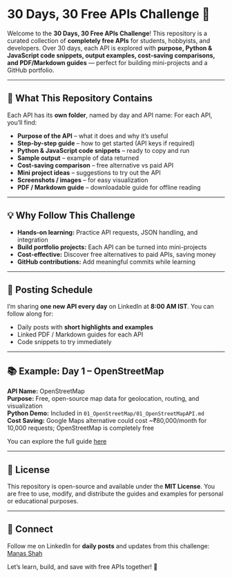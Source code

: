 # 30 Days, 30 Free APIs Challenge 🚀

Welcome to the **30 Days, 30 Free APIs Challenge**! This repository is a curated collection of **completely free APIs** for students, hobbyists, and developers. Over 30 days, each API is explored with **purpose, Python & JavaScript code snippets, output examples, cost-saving comparisons, and PDF/Markdown guides** — perfect for building mini-projects and a GitHub portfolio.  

---

## 📌 What This Repository Contains

Each API has its **own folder**, named by day and API name:
For each API, you’ll find:  
- **Purpose of the API** – what it does and why it’s useful  
- **Step-by-step guide** – how to get started (API keys if required)  
- **Python & JavaScript code snippets** – ready to copy and run  
- **Sample output** – example of data returned  
- **Cost-saving comparison** – free alternative vs paid API  
- **Mini project ideas** – suggestions to try out the API  
- **Screenshots / images** – for easy visualization  
- **PDF / Markdown guide** – downloadable guide for offline reading  

---

## 💡 Why Follow This Challenge

- **Hands-on learning:** Practice API requests, JSON handling, and integration  
- **Build portfolio projects:** Each API can be turned into mini-projects  
- **Cost-effective:** Discover free alternatives to paid APIs, saving money  
- **GitHub contributions:** Add meaningful commits while learning  

---

## 📅 Posting Schedule

I’m sharing **one new API every day** on LinkedIn at **8:00 AM IST**. You can follow along for:  
- Daily posts with **short highlights and examples**  
- Linked PDF / Markdown guides for each API  
- Code snippets to try immediately  

---

## 📚 Example: Day 1 – OpenStreetMap

**API Name:** OpenStreetMap  
**Purpose:** Free, open-source map data for geolocation, routing, and visualization  
**Python Demo:** Included in `01_OpenStreetMap/01_OpenStreetMapAPI.md`  
**Cost Saving:** Google Maps alternative could cost ~₹80,000/month for 10,000 requests; OpenStreetMap is completely free  

You can explore the full guide [here](./01_OpenStreetMap/01_OpenStreetMapAPI.md)  

---

## 📌 License

This repository is open-source and available under the **MIT License**. You are free to use, modify, and distribute the guides and examples for personal or educational purposes.  

---

## 📢 Connect

Follow me on LinkedIn for **daily posts** and updates from this challenge:  
[Manas Shah](www.linkedin.com/in/manasshah1007)  

Let’s learn, build, and save with free APIs together! 🚀  
